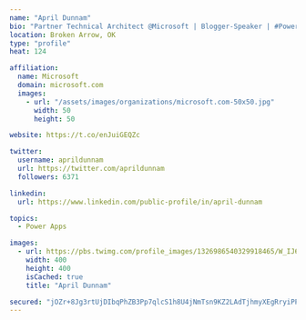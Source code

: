 ```yaml
---
name: "April Dunnam"
bio: "Partner Technical Architect @Microsoft | Blogger-Speaker | #PowerApps, #PowerAutomate, #Office365, #SharePoint | #WIT | #Karaoke Queen"
location: Broken Arrow, OK
type: "profile"
heat: 124

affiliation:
  name: Microsoft
  domain: microsoft.com
  images:
    - url: "/assets/images/organizations/microsoft.com-50x50.jpg"
      width: 50
      height: 50

website: https://t.co/enJuiGEQZc

twitter:
  username: aprildunnam
  url: https://twitter.com/aprildunnam
  followers: 6371

linkedin:
  url: https://www.linkedin.com/public-profile/in/april-dunnam

topics:
  - Power Apps

images:
  - url: https://pbs.twimg.com/profile_images/1326986540329918465/W_IJ6Ih2_400x400.jpg
    width: 400
    height: 400
    isCached: true
    title: "April Dunnam"

secured: "jOZr+8Jg3rtUjDIbqPhZB3Pp7qlcS1h8U4jNmTsn9KZ2LAdTjhmyXEgRryiPPzKjSW9B3i7nTpHS8GmKPw7SJI0Xy2OsrjaJk++3/ryLiI87pSddpKjagHBn3u53QZueGytZHdAVU79ylXpjXvdOJ8CFrYXoPrMOPajeEZkFfNj63RVBMzssyKgup+elmQG6kq+R08N59ovneAUZCO44iUTqWAkhHsvKsc2+PqRieFCjxjYfx5HdTsTv9mey7cj7LdonPiu+cC21HAA2BiBaNSjmi3bBt4PTR5Gnsh84GNhU/sFgYnlEi3opag7YN0+0OOhVvC3ppc6GaP8F7MOswvCjmEDSOMSe1ji9U9FuBDuK9rpgCqmnpGU4qB6J3rnNRm0i22xXEGNinviJhOUIgHlibC0neTNsY7XtfXse2IE=;osAyXemtWZ6m6eh2l7QC9A=="
---
```


